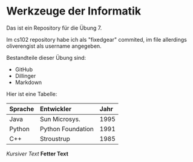 Werkzeuge der Informatik
=============
Das ist ein Repository für die Übung 7.

Im cs102 repository habe ich als "fixedgear" commited, im file allerdings oliverengist
als username angegeben. 

Bestandteile dieser Übung sind:
* GitHub
* Dillinger
* Markdown

Hier ist eine Tabelle:

| Sprache | Entwickler | Jahr |
|:------|:-----|:------|
|Java|Sun Microsys.|1995|
|Python|Python Foundation|1991|
|C++|Stroustrup|1985|

*Kursiver Text* 
**Fetter Text**